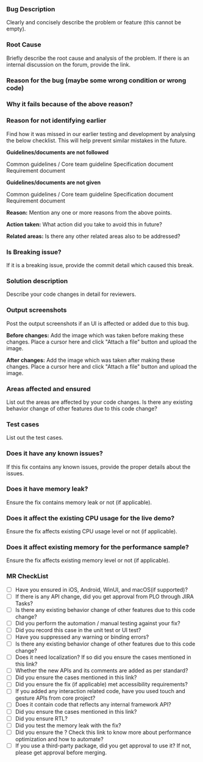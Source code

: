 ### Bug Description ###

Clearly and concisely describe the problem or feature (this cannot be empty).

### Root Cause ###

Briefly describe the root cause and analysis of the problem.
If there is an internal discussion on the forum, provide the link.

### Reason for the bug (maybe some wrong condition or wrong code)

### Why it fails because of the above reason?

### Reason for not identifying earlier ###

Find how it was missed in our earlier testing and development by analysing the below checklist. This will help prevent similar mistakes in the future. 

**Guidelines/documents are not followed**

Common guidelines / Core team guideline
Specification document
Requirement document

**Guidelines/documents are not given**

Common guidelines / Core team guideline
Specification document
Requirement document

**Reason:**
Mention any one or more reasons from the above points.

**Action taken:**
What action did you take to avoid this in future?

**Related areas:**
Is there any other related areas also to be addressed?
               
### Is Breaking issue? ###

If it is a breaking issue, provide the commit detail which caused this break.

### Solution description ###

Describe your code changes in detail for reviewers.

### Output screenshots ###

Post the output screenshots if an UI is affected or added due to this bug.

**Before changes:**
Add the image which was taken before making these changes. Place a cursor here and click "Attach a file" button and upload the image.

**After changes:**
Add the image which was taken after making these changes. Place a cursor here and click "Attach a file" button and upload the image.

### Areas affected and ensured ###

List out the areas are affected by your code changes. 
Is there any existing behavior change of other features due to this code change?

### Test cases ###

List out the test cases.

### Does it have any known issues?

If this fix contains any known issues, provide the proper details about the issues.

### Does it have memory leak?

Ensure the fix contains memory leak or not (if applicable).

### Does it affect the existing CPU usage for the live demo? ###

<Live Demo>

Ensure the fix affects existing CPU usage level or not (if applicable).

### Does it affect existing memory for the performance sample? ###

<Performance Demo>

Ensure the fix affects existing memory level or not (if applicable).

### MR CheckList ###

- [ ] Have you ensured in iOS, Android, WinUI, and macOS(if supported)?
- [ ] If there is any API change, did you get approval from PLO through JIRA Tasks?
- [ ] Is there any existing behavior change of other features due to this code change?
- [ ] Did you perform the automation / manual testing against your fix?
- [ ] Did you record this case in the unit test or UI test?
- [ ] Have you suppressed any warning or binding errors?
- [ ] Is there any existing behavior change of other features due to this code change?
- [ ] Does it need localization? If so did you ensure the cases mentioned in this link?
- [ ] Whether the new APIs and its comments are added as per standard?
- [ ] Did you ensure the cases mentioned in this link?
- [ ] Did you ensure the fix (if applicable) met accessibility requirements?
- [ ] If you added any interaction related code, have you used touch and gesture APIs from core project?
- [ ] Does it contain code that reflects any internal framework API?
- [ ] Did you ensure the cases mentioned in this link?
- [ ] Did you ensure RTL?
- [ ] Did you test the memory leak with the fix?
- [ ] Did you ensure the ? Check this link to know more about performance optimization and how to automate?
- [ ] If you use a third-party package, did you get approval to use it? If not, please get approval before merging.
